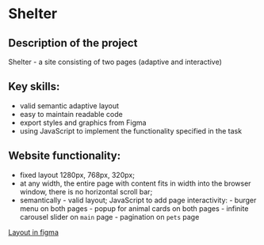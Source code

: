 # Shelter

## Description of the project
Shelter - a site consisting of two pages (adaptive and interactive)

## Key skills:
- valid semantic adaptive layout
- easy to maintain readable code
- export styles and graphics from Figma
- using JavaScript to implement the functionality specified in the task

## Website functionality:
- fixed layout 1280px, 768px, 320px;
- at any width, the entire page with content fits in width into the browser window, there is no horizontal scroll bar;
- semantically - valid layout;
JavaScript to add page interactivity:
      - burger menu on both pages
      - popup for animal cards on both pages
      - infinite carousel slider on `main` page
      - pagination on `pets` page

[Layout in figma](https://www.figma.com/file/Yk6EnbY63FyG2PJTFkJDMh/shelter)
